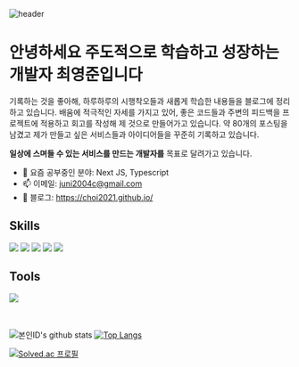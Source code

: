 ![header](https://capsule-render.vercel.app/api?type=waving&fontColor=000000&color=&height=200&section=header&text=Youngjun_Choi&fontSize=60)

# 안녕하세요 주도적으로 학습하고 성장하는 개발자 최영준입니다

기록하는 것을 좋아해, 하루하루의 시행착오들과 새롭게 학습한 내용들을 블로그에 정리하고 있습니다.
배움에 적극적인 자세를 가지고 있어, 좋은 코드들과 주변의 피드백을 프로젝트에 적용하고 회고를 작성해 제 것으로 만들어가고 있습니다.
약 80개의 포스팅을 남겼고 제가 만들고 싶은 서비스들과 아이디어들을 꾸준히 기록하고 있습니다.  

**일상에 스며들 수 있는 서비스를 만드는 개발자를** 목표로 달려가고 있습니다.

- 🌱 요즘 공부중인 분야: Next JS, Typescript 
- 📫 이메일: <juni2004c@gmail.com> 
- 📔 블로그: https://choi2021.github.io/



## Skills
<div>
  <img src="https://img.shields.io/badge/JavaScript-F7DF1E?style=for-the-badge&logo=JavaScript&logoColor=white"/>
  <img src="https://img.shields.io/badge/TypeScript-007ACC?style=for-the-badge&logo=typescript&logoColor=white"/>
  <img src="https://img.shields.io/badge/React-61DAFB?style=for-the-badge&logo=React&logoColor=white"/>
  <img src="https://img.shields.io/badge/styled--components-DB7093?style=for-the-badge&logo=styled-components&logoColor=white"/>
  <img src="https://img.shields.io/badge/-React%20Query-FF4154?style=for-the-badge&logo=react%20query&logoColor=white"/>

  
</div>

## Tools

<div>
  <img src="https://img.shields.io/badge/firebase-%23039BE5.svg?style=for-the-badge&logo=firebase"/>
</div>

<br>
<br>

![본인ID's github stats](https://github-readme-stats.vercel.app/api?username=choi2021&show_icons=true)
[![Top Langs](https://github-readme-stats.vercel.app/api/top-langs/?username=choi2021&layout=compact)](https://github.com/anuraghazra/github-readme-stats)


[![Solved.ac
프로필](http://mazassumnida.wtf/api/v2/generate_badge?boj=juni2004c)](https://solved.ac/juni2004c)





